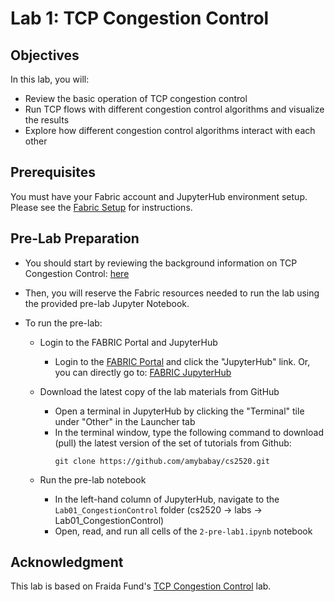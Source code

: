 # Lab 1: TCP Congestion Control

## Objectives

In this lab, you will:

- Review the basic operation of TCP congestion control
- Run TCP flows with different congestion control algorithms and visualize the results
- Explore how different congestion control algorithms interact with each other

## Prerequisites

You must have your Fabric account and JupyterHub environment setup. Please see the [Fabric Setup](https://github.com/amybabay/cs2520/blob/main/Fabric_Setup.md) for instructions.

## Pre-Lab Preparation

- You should start by reviewing the background information on TCP Congestion Control: [here](https://github.com/amybabay/cs2520/blob/main/labs/Lab01_CongestionControl/1-congestion-control-bg.md)
- Then, you will reserve the Fabric resources needed to run the lab using the provided pre-lab Jupyter Notebook.

- To run the pre-lab:
   - Login to the FABRIC Portal and JupyterHub
    	- Login to the [FABRIC Portal](https://portal.fabric-testbed.net/) and click the "JupyterHub" link. Or, you can directly go to: [FABRIC JupyterHub](https://jupyter.fabric-testbed.net/)

   - Download the latest copy of the lab materials from GitHub
    	- Open a terminal in JupyterHub by clicking the "Terminal" tile under "Other" in the Launcher tab
    	- In the terminal window, type the following command to download (pull) the latest version of the set of tutorials from Github:
            ```
            git clone https://github.com/amybabay/cs2520.git
            ```

   - Run the pre-lab notebook
    	- In the left-hand column of JupyterHub, navigate to the `Lab01_CongestionControl` folder (cs2520 -> labs -> Lab01_CongestionControl)
    	- Open, read, and run all cells of the `2-pre-lab1.ipynb` notebook

## Acknowledgment

This lab is based on Fraida Fund's [TCP Congestion Control](https://witestlab.poly.edu/blog/tcp-congestion-control-basics/) lab.
